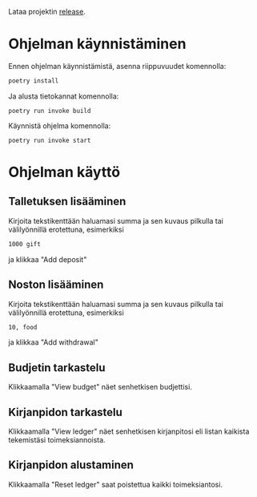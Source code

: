 Lataa projektin [release](https://github.com/meeries/ot-harjoitustyo/releases/tag/Budget-App).

# Ohjelman käynnistäminen

Ennen ohjelman käynnistämistä, asenna riippuvuudet komennolla:

```bash
poetry install
```

Ja alusta tietokannat komennolla:
```
poetry run invoke build
```

Käynnistä ohjelma komennolla:

```
poetry run invoke start
```

# Ohjelman käyttö

## Talletuksen lisääminen
Kirjoita tekstikenttään haluamasi summa ja sen kuvaus pilkulla tai välilyönnillä erotettuna, esimerkiksi
```bash
1000 gift
```
ja klikkaa "Add deposit"

## Noston lisääminen
Kirjoita tekstikenttään haluamasi summa ja sen kuvaus pilkulla tai välilyönnillä erotettuna, esimerkiksi
```bash
10, food
```
ja klikkaa "Add withdrawal"

## Budjetin tarkastelu
Klikkaamalla "View budget" näet senhetkisen budjettisi.

## Kirjanpidon tarkastelu
Klikkaamalla "View ledger" näet senhetkisen kirjanpitosi eli listan kaikista tekemistäsi toimeksiannoista.

## Kirjanpidon alustaminen
Klikkaamalla "Reset ledger" saat poistettua kaikki toimeksiantosi.
